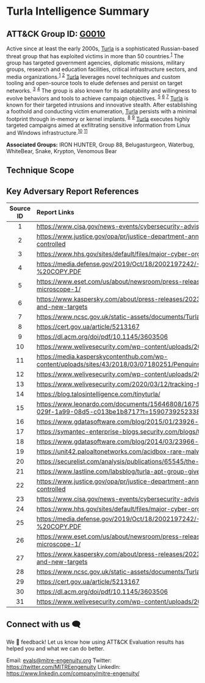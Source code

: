 # Turla Intelligence Summary
## ATT&CK Group ID: [G0010](https://attack.mitre.org/groups/G0010/)

Active since at least the early 2000s, [Turla](https://attack.mitre.org/groups/G0010/) is a sophisticated Russian-based threat group that has exploited victims in more than 50 countries.<sup>[1](https://www.cisa.gov/news-events/cybersecurity-advisories/aa23-129a)</sup> The group has targeted government agencies, diplomatic missions, military groups, research and education facilities, critical infrastructure sectors, and media organizations.<sup>[1](https://www.cisa.gov/news-events/cybersecurity-advisories/aa23-129a)</sup> <sup>[2](https://www.justice.gov/opa/pr/justice-department-announces-court-authorized-disruption-snake-malware-network-controlled)</sup>  [Turla](https://attack.mitre.org/groups/G0010/) leverages novel techniques and custom tooling and open-source tools to elude defenses and persist on target networks. <sup>[3](https://www.hhs.gov/sites/default/files/major-cyber-orgs-of-russian-intelligence-services.pdf)</sup> <sup>[4](https://media.defense.gov/2019/Oct/18/2002197242/-1/-1/0/NSA_CSA_TURLA_20191021%20VER%203%20-%20COPY.PDF)</sup> The group is also known for its adaptability and willingness to evolve behaviors and tools to achieve campaign objectives. <sup>[5](https://www.eset.com/us/about/newsroom/press-releases/cyber-espionage-group-turla-and-its-latest-malware-under-the-microscope-1/)</sup> <sup>[6](https://www.kaspersky.com/about/press-releases/2023_apt-q1-2023-playbook-advanced-techniques-broader-horizons-and-new-targets)</sup> <sup>[7](https://www.ncsc.gov.uk/static-assets/documents/Turla%20Neuron%20Malware%20Update.pdf)</sup>
[Turla](https://attack.mitre.org/groups/G0010/) is known for their targeted intrusions and innovative stealth. After establishing a foothold and conducting victim enumeration, [Turla](https://attack.mitre.org/groups/G0010/) persists with a minimal footprint through in-memory or kernel implants. <sup>[8](https://cert.gov.ua/article/5213167)</sup> <sup>[9](https://dl.acm.org/doi/pdf/10.1145/3603506)</sup> [Turla](https://attack.mitre.org/groups/G0010/) executes highly targeted campaigns aimed at exfiltrating sensitive information from Linux and Windows infrastructure.<sup>[10](https://www.welivesecurity.com/wp-content/uploads/2020/05/ESET_Turla_ComRAT.pdf)</sup> <sup>[11](https://media.kasperskycontenthub.com/wp-content/uploads/sites/43/2018/03/07180251/Penquins_Moonlit_Maze_PDF_eng.pdf)</sup>

**Associated Groups:** IRON HUNTER, Group 88, Belugasturgeon, Waterbug, WhiteBear, Snake, Krypton, Venomous Bear

## Technique Scope


## Key Adversary Report References
Source ID | Report Links
|:---:|:---|
|1|https://www.cisa.gov/news-events/cybersecurity-advisories/aa23-129a|
|2|https://www.justice.gov/opa/pr/justice-department-announces-court-authorized-disruption-snake-malware-network-controlled|
|3|https://www.hhs.gov/sites/default/files/major-cyber-orgs-of-russian-intelligence-services.pdf|
|4|https://media.defense.gov/2019/Oct/18/2002197242/-1/-1/0/NSA_CSA_TURLA_20191021%20VER%203%20-%20COPY.PDF|
|5|https://www.eset.com/us/about/newsroom/press-releases/cyber-espionage-group-turla-and-its-latest-malware-under-the-microscope-1/|
|6|https://www.kaspersky.com/about/press-releases/2023_apt-q1-2023-playbook-advanced-techniques-broader-horizons-and-new-targets|
|7|https://www.ncsc.gov.uk/static-assets/documents/Turla%20Neuron%20Malware%20Update.pdf|
|8|https://cert.gov.ua/article/5213167|
|9|https://dl.acm.org/doi/pdf/10.1145/3603506|
|10|https://www.welivesecurity.com/wp-content/uploads/2020/05/ESET_Turla_ComRAT.pdf|
|11|https://media.kasperskycontenthub.com/wp-content/uploads/sites/43/2018/03/07180251/Penquins_Moonlit_Maze_PDF_eng.pdf|
|12|https://www.welivesecurity.com/wp-content/uploads/2019/05/ESET-LightNeuron.pdf|
|13|https://www.welivesecurity.com/2020/03/12/tracking-turla-new-backdoor-armenian-watering-holes/|
|14|https://blog.talosintelligence.com/tinyturla/|
|15|https://www.leonardo.com/documents/15646808/16757471/Malware+Technical+Insight+_Turla+“Penquin_x64”.pdf/524e39d0-029f-1a99-08d5-c013be1b8717?t=1590739252338|
|16|https://www.gdatasoftware.com/blog/2015/01/23926-analysis-of-project-cobra|
|17|https://symantec-enterprise-blogs.security.com/blogs/threat-intelligence/waterbug-espionage-governments|
|18|https://www.gdatasoftware.com/blog/2014/03/23966-uroburos-deeper-travel-into-kernel-protection-mitigation|
|19|https://unit42.paloaltonetworks.com/acidbox-rare-malware/|
|20|https://securelist.com/analysis/publications/65545/the-epic-turla-operation/|
|21|https://www.lastline.com/labsblog/turla-apt-group-gives-their-kernel-exploit-a-makeover/|
|22|https://www.justice.gov/opa/pr/justice-department-announces-court-authorized-disruption-snake-malware-network-controlled|
|23|https://www.cisa.gov/news-events/cybersecurity-advisories/aa23-129a|
|24|https://www.hhs.gov/sites/default/files/major-cyber-orgs-of-russian-intelligence-services.pdf|
|25|https://media.defense.gov/2019/Oct/18/2002197242/-1/-1/0/NSA_CSA_TURLA_20191021%20VER%203%20-%20COPY.PDF|
|26|https://www.eset.com/us/about/newsroom/press-releases/cyber-espionage-group-turla-and-its-latest-malware-under-the-microscope-1/|
|27|https://www.kaspersky.com/about/press-releases/2023_apt-q1-2023-playbook-advanced-techniques-broader-horizons-and-new-targets|
|28|https://www.ncsc.gov.uk/static-assets/documents/Turla%20Neuron%20Malware%20Update.pdf|
|29|https://cert.gov.ua/article/5213167|
|30|https://dl.acm.org/doi/pdf/10.1145/3603506|
|31|https://www.welivesecurity.com/wp-content/uploads/2020/05/ESET_Turla_ComRAT.pdf|

## Connect with us 🗨️
We 💖 feedback! Let us know how using ATT&CK Evaluation results has helped you and what we can do better.

Email: evals@mitre-engenuity.org
Twitter: https://twitter.com/MITREengenuity
LinkedIn: https://www.linkedin.com/company/mitre-engenuity/

